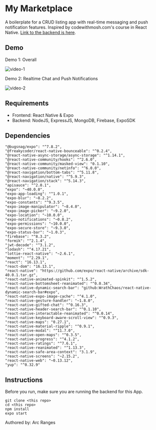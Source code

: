 # My Marketplace
A boilerplate for a CRUD listing app with real-time messaging and push notification features.
Inspired by codewithmosh.com's course in React Native. [Link to the backend is here](https://github.com/ArcRanges/mymarketplace-backend).

## Demo
Demo 1: Overall

![video-1](https://user-images.githubusercontent.com/13533171/114962718-14cc2f80-9e20-11eb-961f-825e9736696a.gif)

Demo 2: Realtime Chat and Push Notifications

![video-2](https://user-images.githubusercontent.com/13533171/114962724-172e8980-9e20-11eb-9a65-e153bd90ab5a.gif)

## Requirements
- Frontend: React Native & Expo
- Backend: NodeJS, ExpressJS, MongoDB, Firebase, ExpoSDK

## Dependencies
```
"@bugsnag/expo": "^7.8.2",
"@freakycoder/react-native-bounceable": "^0.2.4",
"@react-native-async-storage/async-storage": "^1.14.1",
"@react-native-community/hooks": "^2.6.0",
"@react-native-community/masked-view": "0.1.10",
"@react-native-community/netinfo": "^6.0.0",
"@react-navigation/bottom-tabs": "^5.11.8",
"@react-navigation/native": "^5.9.3",
"@react-navigation/stack": "^5.14.3",
"apisauce": "^2.0.1",
"expo": "~40.0.0",
"expo-app-loading": "^1.0.1",
"expo-blur": "~8.2.2",
"expo-constants": "^9.3.5",
"expo-image-manipulator": "~8.4.0",
"expo-image-picker": "~9.2.0",
"expo-location": "~10.0.0",
"expo-notifications": "~0.8.2",
"expo-permissions": "~10.0.0",
"expo-secure-store": "~9.3.0",
"expo-status-bar": "~1.0.3",
"firebase": "^8.3.2",
"formik": "^2.1.4",
"jwt-decode": "^3.1.2",
"lodash": "^4.17.21",
"lottie-react-native": "~2.6.1",
"moment": "^2.29.1",
"react": "16.13.1",
"react-dom": "16.13.1",
"react-native": "https://github.com/expo/react-native/archive/sdk-40.0.1.tar.gz",
"react-native-animated-spinkit": "^1.5.2",
"react-native-bottomsheet-reanimated": "^0.0.34",
"react-native-dynamic-search-bar": "github:WrathChaos/react-native-dynamic-search-bar#expo",
"react-native-expo-image-cache": "^4.1.0",
"react-native-gesture-handler": "~1.8.0",
"react-native-gifted-chat": "^0.16.3",
"react-native-header-search-bar": "^0.1.10",
"react-native-interactable-reanimated": "^0.0.14",
"react-native-keyboard-aware-scroll-view": "^0.9.3",
"react-native-maps": "0.27.1",
"react-native-material-ripple": "^0.9.1",
"react-native-modal": "^11.7.0",
"react-native-open-maps": "^0.3.5",
"react-native-progress": "^4.1.2",
"react-native-ratings": "^7.6.1",
"react-native-reanimated": "^1.13.3",
"react-native-safe-area-context": "3.1.9",
"react-native-screens": "~2.15.2",
"react-native-web": "~0.13.12",
"yup": "^0.32.9"
```
## Instructions

Before you run, make sure you are running the backend for this App.

```
git clone <this repo>
cd <this repo>
npm install
expo start
```

Authored by: Arc Ranges
